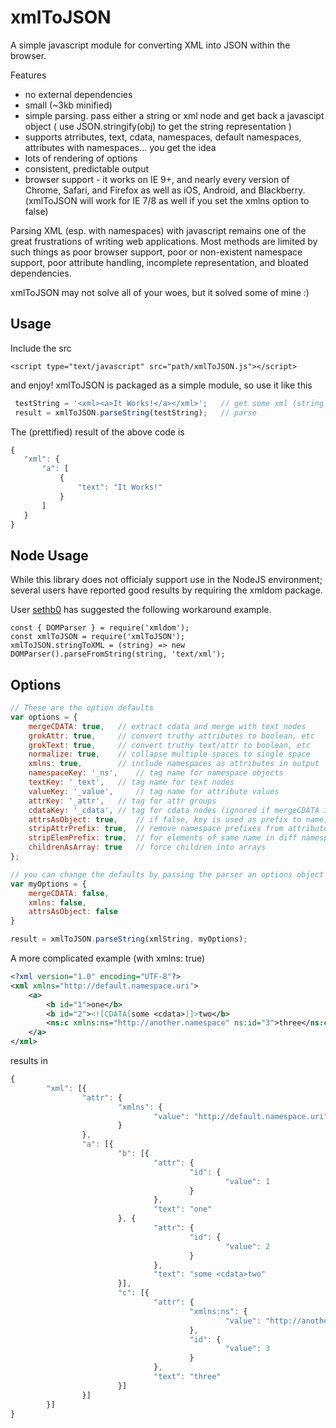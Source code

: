 xmlToJSON
=========

A simple javascript module for converting XML into JSON within the browser.

Features
* no external dependencies
* small (~3kb minified)
* simple parsing.  pass either a string or xml node and get back a javascipt object ( use JSON.stringify(obj) to get the string representation )
* supports atrributes, text, cdata, namespaces, default namespaces, attributes with namespaces... you get the idea
* lots of rendering of options
* consistent, predictable output
* browser support - it works on IE 9+, and nearly every version of Chrome, Safari, and Firefox as well as iOS, Android, and Blackberry.  (xmlToJSON will work for IE 7/8 as well if you set the xmlns option to false)

Parsing XML (esp. with namespaces) with javascript remains one of the great frustrations of writing web applications.
Most methods are limited by such things as poor browser support, poor or non-existent namespace support, poor attribute handling, incomplete representation, and bloated dependencies.

xmlToJSON may not solve all of your woes, but it solved some of mine :)

Usage
-----
Include the src
```
<script type="text/javascript" src="path/xmlToJSON.js"></script>
 ```
and enjoy!  xmlToJSON is packaged as a simple module, so use it like this
 ```javascript
  testString = '<xml><a>It Works!</a></xml>';  	// get some xml (string or document/node)
  result = xmlToJSON.parseString(testString);	// parse
 ```
 The (prettified) result of the above code is
 ```javascript
{
    "xml": {
        "a": [
            {
                "text": "It Works!"
            }
        ]
    }
}
```

Node Usage
----------
While this library does not officialy support use in the NodeJS environment; several users have reported good results by requiring the xmldom package.

User [sethb0](https://github.com/sethb0) has suggested the following workaround example.

```
const { DOMParser } = require('xmldom');
const xmlToJSON = require('xmlToJSON');
xmlToJSON.stringToXML = (string) => new DOMParser().parseFromString(string, 'text/xml');
```
 

Options
-------
```javascript
// These are the option defaults
var options = { 
	mergeCDATA: true,	// extract cdata and merge with text nodes
	grokAttr: true,		// convert truthy attributes to boolean, etc
	grokText: true,		// convert truthy text/attr to boolean, etc
	normalize: true,	// collapse multiple spaces to single space
	xmlns: true, 		// include namespaces as attributes in output
	namespaceKey: '_ns', 	// tag name for namespace objects
	textKey: '_text', 	// tag name for text nodes
	valueKey: '_value', 	// tag name for attribute values
	attrKey: '_attr', 	// tag for attr groups
	cdataKey: '_cdata',	// tag for cdata nodes (ignored if mergeCDATA is true)
	attrsAsObject: true, 	// if false, key is used as prefix to name, set prefix to '' to merge children and attrs.
	stripAttrPrefix: true, 	// remove namespace prefixes from attributes
	stripElemPrefix: true, 	// for elements of same name in diff namespaces, you can enable namespaces and access the nskey property
	childrenAsArray: true 	// force children into arrays
};	

// you can change the defaults by passing the parser an options object of your own
var myOptions = {
	mergeCDATA: false,
	xmlns: false,
	attrsAsObject: false
}

result = xmlToJSON.parseString(xmlString, myOptions);
```

A more complicated example (with xmlns: true)
```xml
<?xml version="1.0" encoding="UTF-8"?>
<xml xmlns="http://default.namespace.uri">
    <a>
        <b id="1">one</b>
        <b id="2"><![CDATA[some <cdata>]]>two</b>
        <ns:c xmlns:ns="http://another.namespace" ns:id="3">three</ns:c>
    </a>
</xml>
```

results in
```javascript
{
        "xml": [{
                "attr": {
                        "xmlns": {
                                "value": "http://default.namespace.uri"
                        }
                },
                "a": [{
                        "b": [{
                                "attr": {
                                        "id": {
                                                "value": 1
                                        }
                                },
                                "text": "one"
                        }, {
                                "attr": {
                                        "id": {
                                                "value": 2
                                        }
                                },
                                "text": "some <cdata>two"
                        }],
                        "c": [{
                                "attr": {
                                        "xmlns:ns": {
                                                "value": "http://another.namespace"
                                        },
                                        "id": {
                                                "value": 3
                                        }
                                },
                                "text": "three"
                        }]
                }]
        }]
}
```

